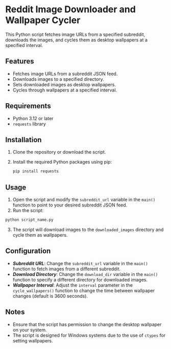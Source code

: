 # Reddit Image Downloader and Wallpaper Cycler

This Python script fetches image URLs from a specified subreddit, downloads the images, and cycles them as desktop wallpapers at a specified interval.

## Features

- Fetches image URLs from a subreddit JSON feed.
- Downloads images to a specified directory.
- Sets downloaded images as desktop wallpapers.
- Cycles through wallpapers at a specified interval.

## Requirements

- Python 3.12 or later
- `requests` library

## Installation

1. Clone the repository or download the script.
2. Install the required Python packages using pip:

   ```bash
   pip install requests
   ```
## Usage
1. Open the script and modify the `subreddit_url` variable in the `main()` function to point to your desired subreddit JSON feed.
2. Run the script:
```bash
python script_name.py
```
3. The script will download images to the `downloaded_images` directory and cycle them as wallpapers.

## Configuration
- ***Subreddit URL***: Change the `subreddit_url` variable in the `main()` function to fetch images from a different subreddit.
- ***Download Directory***: Change the `download_dir` variable in the `main()` function to specify a different directory for downloaded images.
- ***Wallpaper Interval***: Adjust the `interval` parameter in the `cycle_wallpapers()` function to change the time between wallpaper changes (default is 3600 seconds).
## Notes
- Ensure that the script has permission to change the desktop wallpaper on your system.
- The script is designed for Windows systems due to the use of `ctypes` for setting wallpapers.
